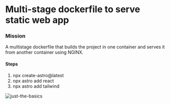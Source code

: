 # Multi-stage dockerfile to serve static web app

### Mission
A multistage dockerfile that builds the project in one container and serves it from another container using NGINX. 

#### Steps
1. npx create-astro@latest
2. npx astro add react
3. npx astro add tailwind


![just-the-basics](https://github.com/withastro/astro/assets/2244813/a0a5533c-a856-4198-8470-2d67b1d7c554)

